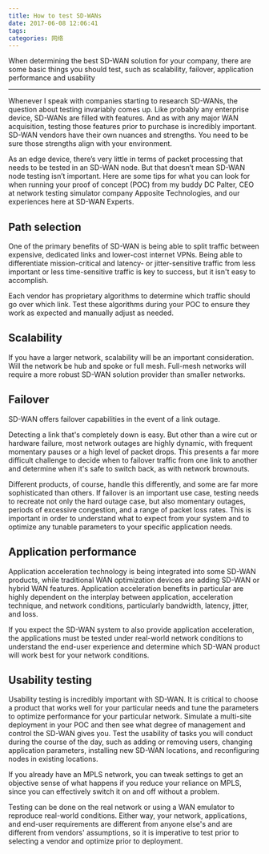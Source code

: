 ```yaml
---
title: How to test SD-WANs
date: 2017-06-08 12:06:41
tags:
categories: 网络
---
```


When determining the best SD-WAN solution for your company, there are some basic things you should test, such as scalability, failover, application performance and usability

----

Whenever I speak with companies starting to research SD-WANs, the question about testing invariably comes up. Like probably any enterprise device, SD-WANs are filled with features. And as with any major WAN acquisition, testing those features prior to purchase is incredibly important. SD-WAN vendors have their own nuances and strengths. You need to be sure those strengths align with your environment.

As an edge device, there’s very little in terms of packet processing that needs to be tested in an SD-WAN node. But that doesn’t mean SD-WAN node testing isn’t important. Here are some tips for what you can look for when running your proof of concept (POC) from my buddy DC Palter, CEO at network testing simulator company Apposite Technologies, and our experiences here at SD-WAN Experts.

## Path selection

One of the primary benefits of SD-WAN is being able to split traffic between expensive,  dedicated links and lower-cost internet VPNs. Being able to differentiate mission-critical and latency- or jitter-sensitive traffic from less important or less time-sensitive traffic is key to success, but it isn't easy to accomplish.

Each vendor has proprietary algorithms to determine which traffic should go over which link. Test these algorithms during your POC to ensure they work as expected and manually adjust as needed.

## Scalability

If you have a larger network, scalability will be an important consideration. Will the network be hub and spoke or full mesh. Full-mesh networks will require a more robust SD-WAN solution provider than smaller networks.

<!-- more -->

## Failover

SD-WAN offers failover capabilities in the event of a link outage.

Detecting a link that's completely down is easy. But other than a wire cut or hardware failure, most network outages are highly dynamic, with frequent momentary pauses or a high level of packet drops. This presents a far more difficult challenge to decide when to failover traffic from one link to another and determine when it's safe to switch back, as with network brownouts.

Different products, of course, handle this differently, and some are far more sophisticated than others. If failover is an important use case, testing needs to recreate not only the hard outage case, but also momentary outages, periods of excessive congestion, and a range of packet loss rates. This is important in order to understand what to expect from your system and to optimize any tunable parameters to your specific application needs. 

## Application performance

Application acceleration technology is being integrated into some SD-WAN products, while traditional WAN optimization devices are adding SD-WAN or hybrid WAN features. Application acceleration benefits in particular are highly dependent on the interplay between application, acceleration technique, and network conditions, particularly bandwidth, latency, jitter, and loss.

If you expect the SD-WAN system to also provide application acceleration, the applications must be tested under real-world network conditions to understand the end-user experience and determine which SD-WAN product will work best for your network conditions.

## Usability testing

Usability testing is incredibly important with SD-WAN. It is critical to choose a product that works well for your particular needs and tune the parameters to optimize performance for your particular network. Simulate a multi-site deployment in your POC and then see what degree of management and control the SD-WAN gives you. Test the usability of tasks you will conduct during the course of the day, such as adding or removing users, changing application parameters, installing new SD-WAN locations, and reconfiguring nodes in existing locations.  

If you already have an MPLS network, you can tweak settings to get an objective sense of what happens if you reduce your reliance on MPLS, since you can effectively switch it on and off without a problem.

Testing can be done on the real network or using a WAN emulator to reproduce real-world conditions. Either way, your network, applications, and end-user requirements are different from anyone else's and are different from vendors' assumptions, so it is imperative to test prior to selecting a vendor and optimize prior to deployment.
